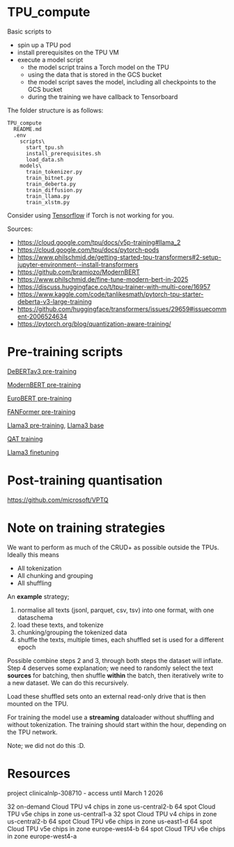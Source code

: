 # TPU_compute

Basic scripts to
* spin up a TPU pod
* install prerequisites on the TPU VM
* execute a model script
  * the model script trains a Torch model on the TPU
  * using the data that is stored in the GCS bucket
  * the model script saves the model, including all checkpoints to the GCS bucket
  * during the training we have callback to Tensorboard

The folder structure is as follows:
```
TPU_compute
  README.md
  .env
    scripts\
      start_tpu.sh
      install_prerequisites.sh
      load_data.sh
    models\
      train_tokenizer.py
      train_bitnet.py
      train_deberta.py
      train_diffusion.py
      train_llama.py
      train_xlstm.py
```

Consider using [Tensorflow](https://huggingface.co/blog/tf_tpu) if Torch is not working for you.

Sources:
* https://cloud.google.com/tpu/docs/v5p-training#llama_2
* https://cloud.google.com/tpu/docs/pytorch-pods
* https://www.philschmid.de/getting-started-tpu-transformers#2-setup-jupyter-environment--install-transformers
* https://github.com/bramiozo/ModernBERT
* https://www.philschmid.de/fine-tune-modern-bert-in-2025
* https://discuss.huggingface.co/t/tpu-trainer-with-multi-core/16957
* https://www.kaggle.com/code/tanlikesmath/pytorch-tpu-starter-deberta-v3-large-training
* https://github.com/huggingface/transformers/issues/29659#issuecomment-2006524634
* https://pytorch.org/blog/quantization-aware-training/

# Pre-training scripts

[DeBERTav3 pre-training](https://github.com/microsoft/DeBERTa/tree/master/experiments/language_model)

[ModernBERT pre-training](https://github.com/AnswerDotAI/ModernBERT/tree/main)

[EuroBERT pre-training](https://github.com/Nicolas-BZRD/EuroBERT)

[FANFormer pre-training](https://github.com/YihongDong/FANformer/blob/main/configs/FANformer-1B-pretrain.yaml)

[Llama3 pre-training](https://github.com/vvr-rao/Training-a-Mini-114M-Parameter-Llama-3-like-Model-from-Scratch/blob/main/model%20and%20training%20code/train.py), [Llama3 base](https://github.com/meta-llama/llama-models/tree/main/models/llama3)

[QAT training](https://github.com/Qualcomm-AI-research/lr-qat)

[Llama3 finetuning](https://huggingface.co/blog/nroggendorff/train-with-llama-architecture)


# Post-training quantisation

https://github.com/microsoft/VPTQ


# Note on training strategies

We want to perform as much of the CRUD+ as possible outside the TPUs. Ideally this means
* All tokenization
* All chunking and grouping
* All shuffling

An **example** strategy;
1. normalise all texts (jsonl, parquet, csv, tsv) into one format, with one dataschema
2. load these texts, and tokenize
3. chunking/grouping the tokenized data
4. shuffle the texts, multiple times, each shuffled set is used for a different epoch

Possible combine steps 2 and 3, through both steps the dataset will inflate.
Step 4 deserves some explanation; we need to randomly select the text **sources** for batching, then
shuffle **within** the batch, then iteratively write to a new dataset. We can do this recursively.

Load these shuffled sets onto an external read-only drive that is then mounted on the TPU.

For training the model use a **streaming** dataloader without shuffling and without tokenization. The training should start within the hour, depending on the TPU network.

Note; we did not do this :D.

# Resources

project clinicalnlp-308710 - access until March 1 2026

32 on-demand Cloud TPU v4 chips in zone us-central2-b
64 spot Cloud TPU v5e chips in zone us-central1-a
32 spot Cloud TPU v4 chips in zone us-central2-b
64 spot Cloud TPU v6e chips in zone us-east1-d
64 spot Cloud TPU v5e chips in zone europe-west4-b
64 spot Cloud TPU v6e chips in zone europe-west4-a
